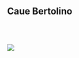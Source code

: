 ## Caue Bertolino
 <!--
<a href="#">
 <div>  
  <img height="180em" src="https://github-readme-stats.vercel.app/api?username=CaueBertolino&show_icons=true&theme=dark&title_color=FFF&include_all_commits=true&count_private=true"/>
  <img height="180em" src="https://github-readme-stats.vercel.app/api/top-langs/?username=cauebertolino&theme=dark&layout=compact&langs_count=10&count_private=true&fetch=all"/>
</div>
<br>
<div>
 
 <img height="295em" src="https://activity-graph.herokuapp.com/graph?username=cauebertolino&theme=react-dark&count_private=true&custom_title=Caue%20Bertolino's%20Public%20Repositories%20Contribution%20Graph&color=FFFFFF" />
 -->
</a>
</div>
<br>
</a>
  
  ##
<div> 
 <a href="https://www.linkedin.com/in/cauebertolino" target="_blank"><img src="https://img.shields.io/badge/-LinkedIn-%230077B5?style=for-the-badge&logo=linkedin&logoColor=white" target="_blank"></a> 
</div>
